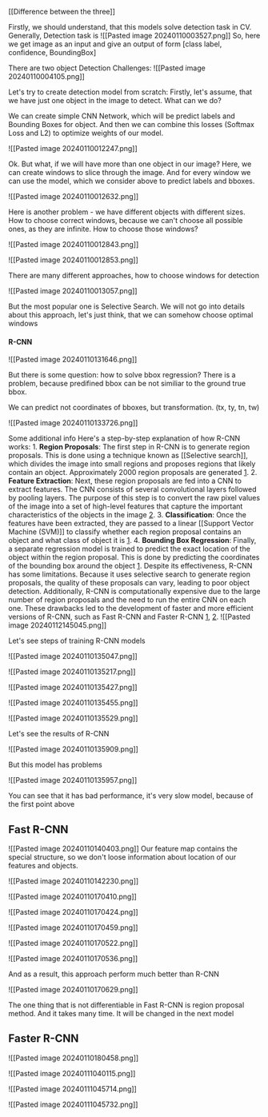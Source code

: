[[Difference between the three]]

Firstly, we should understand, that this models solve detection task in CV.
Generally, Detection task is
![[Pasted image 20240110003527.png]]
So, here we get image as an input and give an output of form [class label, confidence, BoundingBox]

There are two object Detection Challenges:
![[Pasted image 20240110004105.png]]

Let's try to create detection model from scratch:
Firstly, let's assume, that we have just one object in the image to detect. What can we do?

We can create simple CNN Network, which will be predict labels and Bounding Boxes for object. And then we can combine this losses (Softmax Loss and L2) to optimize weights of our model.

![[Pasted image 20240110012247.png]]

Ok. But what, if we will have more than one object in our image?
Here, we can create windows to slice through the image. And for every window we can use the model, which we consider above to predict labels and bboxes.

![[Pasted image 20240110012632.png]]

Here is another problem - we have different objects with different sizes. How to choose correct windows, because we can't choose all possible ones, as they are infinite. How to choose those windows?

![[Pasted image 20240110012843.png]]

![[Pasted image 20240110012853.png]]

There are many different approaches, how to choose windows for detection

![[Pasted image 20240110013057.png]]

But the most popular one is Selective Search. We will not go into details about this approach, let's just think, that we can somehow choose optimal windows

#### R-CNN

![[Pasted image 20240110131646.png]]

But there is some question: how to solve bbox regression? There is a problem, because predifined bbox can be not similiar to the ground true bbox.

We can predict not  coordinates of bboxes, but transformation.
(tx, ty, tn, tw)

![[Pasted image 20240110133726.png]]

Some additional info
	Here's a step-by-step explanation of how R-CNN works:
	1. **Region Proposals**: The first step in R-CNN is to generate region proposals. This is done using a technique known as [[Selective search]], which divides the image into small regions and proposes regions that likely contain an object. Approximately 2000 region proposals are generated [1](https://www.geeksforgeeks.org/r-cnn-region-based-cnns/amp/).
	2. **Feature Extraction**: Next, these region proposals are fed into a CNN to extract features. The CNN consists of several convolutional layers followed by pooling layers. The purpose of this step is to convert the raw pixel values of the image into a set of high-level features that capture the important characteristics of the objects in the image [2](https://blog.roboflow.com/what-is-r-cnn/amp/).
	3. **Classification**: Once the features have been extracted, they are passed to a linear [[Support Vector Machine (SVM)]] to classify whether each region proposal contains an object and what class of object it is [1](https://www.geeksforgeeks.org/r-cnn-region-based-cnns/amp/).
	4. **Bounding Box Regression**: Finally, a separate regression model is trained to predict the exact location of the object within the region proposal. This is done by predicting the coordinates of the bounding box around the object [1](https://www.geeksforgeeks.org/r-cnn-region-based-cnns/amp/).
	Despite its effectiveness, R-CNN has some limitations. Because it uses selective search to generate region proposals, the quality of these proposals can vary, leading to poor object detection. Additionally, R-CNN is computationally expensive due to the large number of region proposals and the need to run the entire CNN on each one. These drawbacks led to the development of faster and more efficient versions of R-CNN, such as Fast R-CNN and Faster R-CNN [1](https://www.geeksforgeeks.org/r-cnn-region-based-cnns/amp/), [2](https://blog.roboflow.com/what-is-r-cnn/amp/).
	![[Pasted image 20240112145045.png]]

Let's see steps of training R-CNN models

![[Pasted image 20240110135047.png]]

![[Pasted image 20240110135217.png]]

![[Pasted image 20240110135427.png]]

![[Pasted image 20240110135455.png]]

![[Pasted image 20240110135529.png]]

Let's see the results of R-CNN

![[Pasted image 20240110135909.png]]

But this model has problems

![[Pasted image 20240110135957.png]]

You can see that it has bad performance, it's very slow model, because of the first point above

## Fast R-CNN
![[Pasted image 20240110140403.png]]
Our feature map contains the special structure, so we don't loose information about location of our features and objects.

![[Pasted image 20240110142230.png]]

![[Pasted image 20240110170410.png]]

![[Pasted image 20240110170424.png]]

![[Pasted image 20240110170459.png]]

![[Pasted image 20240110170522.png]]

![[Pasted image 20240110170536.png]]

And as a result, this approach perform much better than R-CNN

![[Pasted image 20240110170629.png]]

The one thing that is not differentiable in Fast R-CNN is region proposal method. And it takes many time. It will be changed in the next model

## Faster R-CNN

![[Pasted image 20240110180458.png]]

![[Pasted image 20240111040115.png]]

![[Pasted image 20240111045714.png]]

![[Pasted image 20240111045732.png]]


